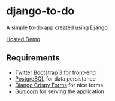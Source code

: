 # django-to-do

A simple to-do app created using Django.

[Hosted Demo](http://django-to-do.herokuapp.com/)

## Requirements

* [Twitter Bootstrap 3](http://getbootstrap.com/) for front-end
* [PostgreSQL](http://www.postgresql.org/) for data persistance
* [Django Crispy Forms](https://github.com/maraujop/django-crispy-forms) for nice forms
* [Gunicorn](http://gunicorn.org/) for serving the application
